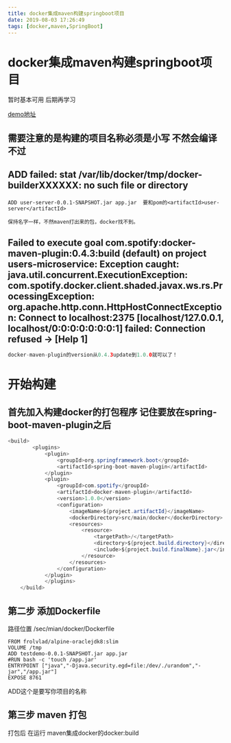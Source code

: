 ```yaml
---
title: docker集成maven构建springboot项目
date: 2019-08-03 17:26:49
tags: [docker,maven,SpringBoot]
---
```


# docker集成maven构建springboot项目 

暂时基本可用 后期再学习

[demo地址](https://github.com/AsummerCat/springboot-docker)

## 需要注意的是构建的项目名称必须是小写 不然会编译不过

## ADD failed: stat /var/lib/docker/tmp/docker-builderXXXXXX: no such file or directory

```
ADD user-server-0.0.1-SNAPSHOT.jar app.jar  要和pom的<artifactId>user-server</artifactId>

保持名字一样，不然maven打出来的包，docker找不到。
```

<!--more-->

## Failed to execute goal com.spotify:docker-maven-plugin:0.4.3:build (default) on project users-microservice: Exception caught: java.util.concurrent.ExecutionException: com.spotify.docker.client.shaded.javax.ws.rs.ProcessingException: org.apache.http.conn.HttpHostConnectException: Connect to localhost:2375 [localhost/127.0.0.1, localhost/0:0:0:0:0:0:0:1] failed: Connection refused -> [Help 1]

```java
docker-maven-plugin的version从0.4.3update到1.0.0就可以了！
```



# 开始构建

## 首先加入构建docker的打包程序 记住要放在spring-boot-maven-plugin之后

```java
<build>
		<plugins>
			<plugin>
				<groupId>org.springframework.boot</groupId>
				<artifactId>spring-boot-maven-plugin</artifactId>
			</plugin>
			<plugin>
				<groupId>com.spotify</groupId>
				<artifactId>docker-maven-plugin</artifactId>
				<version>1.0.0</version>
				<configuration>
					<imageName>${project.artifactId}</imageName>
					<dockerDirectory>src/main/docker</dockerDirectory>
					<resources>
						<resource>
							<targetPath>/</targetPath>
							<directory>${project.build.directory}</directory>
							<include>${project.build.finalName}.jar</include>
						</resource>
					</resources>
				</configuration>
			</plugin>
			</plugins>
	</build>
```

## 第二步 添加Dockerfile

路径位置 /sec/mian/docker/Dockerfile

```
FROM frolvlad/alpine-oraclejdk8:slim
VOLUME /tmp
ADD testdemo-0.0.1-SNAPSHOT.jar app.jar
#RUN bash -c 'touch /app.jar'
ENTRYPOINT ["java","-Djava.security.egd=file:/dev/./urandom","-jar","/app.jar"]
EXPOSE 8761
```

ADD这个是要写你项目的名称

## 第三步 maven 打包  

打包后 在运行 maven集成docker的docker:build